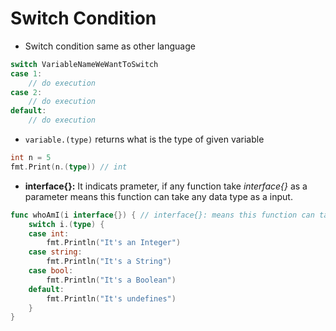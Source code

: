 # Switch Condition
- Switch condition same as other language
``` Go
switch VariableNameWeWantToSwitch
case 1:
    // do execution
case 2:
    // do execution
default:
    // do execution
```
- `variable.(type)` returns what is the type of given variable
``` Go
int n = 5
fmt.Print(n.(type)) // int
```
- **interface{}:** It indicats prameter, if any function take *interface{}* as a parameter means this function can take any data type as a input.
``` Go
func whoAmI(i interface{}) { // interface{}: means this function can take any type if input
	switch i.(type) {
	case int:
		fmt.Println("It's an Integer")
	case string:
		fmt.Println("It's a String")
	case bool:
		fmt.Println("It's a Boolean")
	default:
		fmt.Println("It's undefines")
	}
}
```